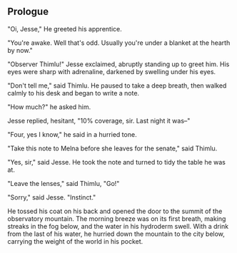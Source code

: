 ## Prologue

<!--
You cannot hear the first note of a ziyu's song. There is no grand entrance or catchy hook. No meandering conversation between a point and its counter. Each leaf is a gentle voice in a choir of the wind, finding its voice with the morning breeze. The tree is silent in the night, when the air is still and the stems curl up into themselves. But each morning, the light of Ara grows upon the horizon and awakens the breeze. You start to recognize the sound, only it's been there for a while, and you can't place exactly when it began. By the time Ara is full, every leaf is perched and singing, their harmonies intertwined in unimaginable complexity.

It was under this tree that I was born. Among its leaves and stems and branches, I made my first cry to the world and the world sang back to me. My mother used to tell me how beautiful it was to hold me in have arms for the first time in this place. I still imagine it sometimes when I come here: waking up after a nap, hidden within the greatest sound in all the world. Thi would still be asleep, and I would stare at hae hair bobbing in the wind against the pale light of Ara.

The traditions say it's good luck to be born under a ziyu, and to be born under its song is a blessing unmatched by any other. I've never felt particularly blessed. I was born a normal maman in a farming town in Heiko province. As a child I tilled the soil and harvested root vegetables. I once caught the milta that had nibbled through at least 50 of our pohua crop, so I guess I'm quick as well, but that's pretty typical for a maman. I tried my luck as an apprentice at the observatory, but fate decided that it was my mother's time to go. Hae farm, and all of the responsibilities and expectations that hae community imposed upon it, had fallen upon me.

Once, I fell in love with a man and a woman that I doted on in a drunken stupor and I was so afraid of my feelings that I joined with them as soon as I could so I would never have to fall in love again. As my luck would have it, they make my life easier for the most part, but occasionally I think that I'd prefer the company of a screaming toddler, though I won't get into that right now. These days, I leave my adventures to the dealings of my farm, and my library of books.

But this day was special. It was my annual tradition with the ziyu – of returning to my place of birth. Though my parents had passed, I still felt their presence whenever I came back. They would welcome me as the tree did with its great branch-arms stretched wide toward Ara. "I'm back," I'd say, and they breathed a sigh of relief that I had made it another year. I'd settle in against its trunk and then its song would start to lift.

But today, it was silent. -->

<!--

Scene: Thimlu has come to relieve Jesse of his observer duties

- Jesse has found something
- Thimlu sees it, is disheartened
-


-->

"Oi, Jesse," He greeted his apprentice.

"You're awake. Well that's odd. Usually you're under a blanket at the hearth by now."

"Observer Thimlu!" Jesse exclaimed, abruptly standing up to greet him. His eyes were sharp with adrenaline, darkened by swelling under his eyes.

"Don't tell me," said Thimlu. He paused to take a deep breath, then walked calmly to his desk and began to write a note.

"How much?" he asked him.

Jesse replied, hesitant, "10% coverage, sir. Last night it was–"

"Four, yes I know," he said in a hurried tone.

"Take this note to Melna before she leaves for the senate," said Thimlu.

"Yes, sir," said Jesse. He took the note and turned to tidy the table he was at.

"Leave the lenses," said Thimlu, "Go!"

"Sorry," said Jesse. "Instinct."

He tossed his coat on his back and opened the door to the summit of the observatory mountain. The morning breeze was on its first breath, making streaks in the fog below, and the water in his hydroderm swell. With a drink from the last of his water, he hurried down the mountain to the city below, carrying the weight of the world in his pocket.
